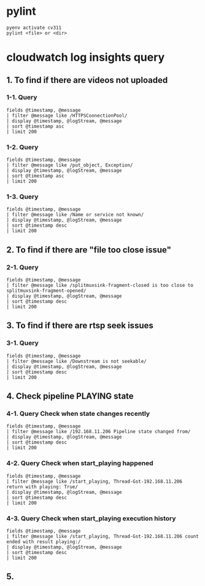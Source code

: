 # pylint
```
pyenv activate cv311
pylint <file> or <dir>
```

# cloudwatch log insights query 

## 1. To find if there are videos not uploaded
### 1-1. Query
```
fields @timestamp, @message
| filter @message like /HTTPSConnectionPool/
| display @timestamp, @logStream, @message
| sort @timestamp asc
| limit 200
```

### 1-2. Query
```
fields @timestamp, @message
| filter @message like /put_object, Exception/
| display @timestamp, @logStream, @message
| sort @timestamp asc
| limit 200
```

### 1-3. Query
```
fields @timestamp, @message
| filter @message like /Name or service not known/
| display @timestamp, @logStream, @message
| sort @timestamp desc
| limit 200
```

## 2. To find if there are "file too close issue"
### 2-1. Query
```
fields @timestamp, @message
| filter @message like /splitmuxsink-fragment-closed is too close to splitmuxsink-fragment-opened/
| display @timestamp, @logStream, @message
| sort @timestamp desc
| limit 200
```

## 3. To find if there are rtsp seek issues
### 3-1. Query
```
fields @timestamp, @message
| filter @message like /Downstream is not seekable/
| display @timestamp, @logStream, @message
| sort @timestamp desc
| limit 200
```

## 4. Check pipeline PLAYING state
### 4-1. Query Check when state changes recently
```
fields @timestamp, @message
| filter @message like /192.168.11.206 Pipeline state changed from/
| display @timestamp, @logStream, @message
| sort @timestamp desc
| limit 200
```


### 4-2. Query Check when start_playing happened
```
fields @timestamp, @message
| filter @message like /start_playing, Thread-Gst-192.168.11.206 return with playing: True/
| display @timestamp, @logStream, @message
| sort @timestamp desc
| limit 200
```

### 4-3. Query Check when start_playing execution history
```
fields @timestamp, @message
| filter @message like /start_playing, Thread-Gst-192.168.11.206 count ended with result playing:/
| display @timestamp, @logStream, @message
| sort @timestamp desc
| limit 200
```

## 5.
